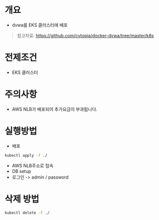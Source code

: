 # 개요
* dvwa를 EKS 클러스터에 배포

> 참고자료: https://github.com/cytopia/docker-dvwa/tree/master/k8s

# 전제조건
* EKS 클러스터

# 주의사항
* AWS NLB가 배포되어 추가요금이 부과됩니다.

# 실행방법
* 배포
```bash
kubectl apply -f ./
```

* AWS NLB주소로 접속
* DB setup
* 로그인 -> admin / password

# 삭제 방법
```bash
kubectl delete -f ./
```